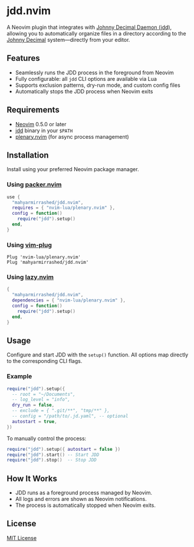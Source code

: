 # jdd.nvim

A Neovim plugin that integrates with [Johnny Decimal Daemon (jdd)](https://github.com/mahyarmirrashed/jdd), allowing you to automatically organize files in a directory according to the [Johnny Decimal](https://johnnydecimal.com/) system—directly from your editor.

## Features

- Seamlessly runs the JDD process in the foreground from Neovim
- Fully configurable: all `jdd` CLI options are available via Lua
- Supports exclusion patterns, dry-run mode, and custom config files
- Automatically stops the JDD process when Neovim exits

## Requirements

- [Neovim](https://neovim.io/) 0.5.0 or later
- [jdd](https://github.com/mahyarmirrashed/jdd) binary in your `$PATH`
- [plenary.nvim](https://github.com/nvim-lua/plenary.nvim) (for async process management)

## Installation

Install using your preferred Neovim package manager.

### Using [packer.nvim](https://github.com/wbthomason/packer.nvim)

```lua
use {
  "mahyarmirrashed/jdd.nvim",
  requires = { "nvim-lua/plenary.nvim" },
  config = function()
    require("jdd").setup()
  end,
}
```

### Using [vim-plug](https://github.com/junegunn/vim-plug)

```vim
Plug 'nvim-lua/plenary.nvim'
Plug 'mahyarmirrashed/jdd.nvim'
```

### Using [lazy.nvim](https://github.com/folke/lazy.nvim)

```lua
{
  "mahyarmirrashed/jdd.nvim",
  dependencies = { "nvim-lua/plenary.nvim" },
  config = function()
    require("jdd").setup()
  end,
}
```

## Usage

Configure and start JDD with the `setup()` function. All options map directly to the corresponding CLI flags.

### Example

```lua
require("jdd").setup({
  -- root = "~/Documents",
  -- log_level = "info",
  dry_run = false,
  -- exclude = { ".git/**", "tmp/**" },
  -- config = "/path/to/.jd.yaml", -- optional
  autostart = true,
})
```

To manually control the process:

```lua
require("jdd").setup({ autostart = false })
require("jdd").start() -- Start JDD
require("jdd").stop()  -- Stop JDD
```

## How It Works

- JDD runs as a foreground process managed by Neovim.
- All logs and errors are shown as Neovim notifications.
- The process is automatically stopped when Neovim exits.

## License

[MIT License](./LICENSE)

